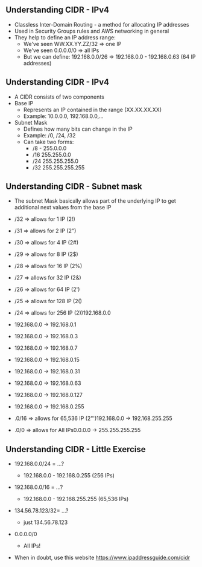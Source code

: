## Understanding CIDR - IPv4
- Classless Inter-Domain Routing - a method for allocating IP addresses
- Used in Security Groups rules and AWS networking in general
- They help to define an IP address range:
    - We've seen WW.XX.YY.ZZ/32 => one IP
    - We've seen 0.0.0.0/0 => all IPs
    - But we can define: 192.168.0.0/26 => 192.168.0.0 - 192.168.0.63 (64 IP addresses)

## Understanding CIDR - IPv4
- A CIDR consists of two components
- Base IP
    - Represents an IP contained in the range (XX.XX.XX.XX)
    - Example: 10.0.0.0, 192.168.0.0,...
- Subnet Mask
    - Defines how many bits can change in the IP
    - Example: /0, /24, /32
    - Can take two forms:
        - /8 - 255.0.0.0
        - /16 255.255.0.0
        - /24 255.255.255.0
        - /32 255.255.255.255

## Understanding CIDR - Subnet mask
- The subnet Mask basically allows part of the underlying IP to get additional next values from the base IP

- /32 => allows for 1 IP (2!)
- /31 => allows for 2 IP (2")
- /30 => allows for 4 IP (2#)
- /29 => allows for 8 IP (2$)
- /28 => allows for 16 IP (2%)
- /27 => allows for 32 IP (2&)
- /26 => allows for 64 IP (2')
- /25 => allows for 128 IP (2()
- /24 => allows for 256 IP (2))192.168.0.0
- 192.168.0.0 -> 192.168.0.1
- 192.168.0.0 -> 192.168.0.3
- 192.168.0.0 -> 192.168.0.7
- 192.168.0.0 -> 192.168.0.15
- 192.168.0.0 -> 192.168.0.31
- 192.168.0.0 -> 192.168.0.63
- 192.168.0.0 -> 192.168.0.127
- 192.168.0.0 -> 192.168.0.255
- .0/16 => allows for 65,536 IP (2"')192.168.0.0 -> 192.168.255.255
- .0/0 => allows for All IPs0.0.0.0 -> 255.255.255.255

## Understanding CIDR - Little Exercise
- 192.168.0.0/24 = ...?
    - 192.168.0.0 - 192.168.0.255 (256 IPs)
- 192.168.0.0/16 = ...?
    - 192.168.0.0 - 192.168.255.255 (65,536 IPs)
- 134.56.78.123/32= ...?
    - just 134.56.78.123
- 0.0.0.0/0
    - All IPs!

- When in doubt, use this website https://www.ipaddressguide.com/cidr

